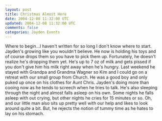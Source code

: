 ```yaml
---           
layout: post
title: Christmas Almost Here
date: 2004-12-08 11:32:00 UTC
updated: 2004-12-08 11:32:00 UTC
comments: false
categories: Jayden Events
---
```

Where to begin...I haven't written for so long I don't know where to start. Jayden's growing like you wouldn't believe. He now is holding his toys and of course drops them so you have to pick them up. Fortunately, he doesn't realize he's dropping them yet. He's up to 7 oz of milk and gets pissed if you don't give him his milk right away when he's hungry. Last weekend he stayed with Grandpa and Grandma Wagner so Kim and I could go on a retreat with our small group from Church. He was a good boy and only puked up once on his clothes for Aunt Chris. Jayden's doing more than cooing now as he tends to screech when he tries to talk. He's also sleeping through the night and almost falls asleep on his own. Some nights he falls asleep with out crying, but other nights he cries for 15 minutes or so. Oh, and our little man also sits up pretty well with our help and likes to look around quite a bit. But, he rejects the notion of tummy time as he hates to lay on his stomach.
